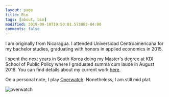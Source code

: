 ```yaml
---
layout: page
title: Bio
tags: [about, bio]
modified: 2019-09-10T19:50:01.573882-04:00
comments: false
---
```


I am originally from Nicaragua. I attended Universidad Centroamericana for my bachelor studies, graduating with honors in applied economics in 2015.

I spent the next years in South Korea doing my Master's degree at KDI School of Public Policy where I graduated summa cum laude in August 2018. You can find details about my current work [here](/research).

On a personal note, I play [Overwatch](https://overwatchleague.com/). Nonetheless, I am still mid plat.

![overwatch](https://media.giphy.com/media/2yqYbPakQKDFhNZbW9/source.gif)
